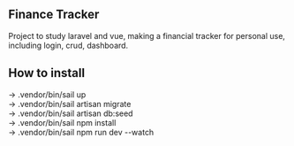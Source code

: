 
## Finance Tracker

Project to study laravel and vue, making a financial tracker for personal use, including login, crud, dashboard.


## How to install

-> .vendor/bin/sail up <br />
-> .vendor/bin/sail artisan migrate <br />
-> .vendor/bin/sail artisan db:seed <br />
-> .vendor/bin/sail npm install <br />
-> .vendor/bin/sail npm run dev --watch <br />
